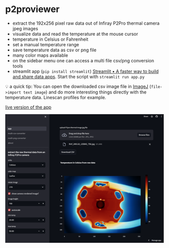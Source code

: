 # p2proviewer
- extract the 192x256 pixel raw data out of Infiray P2Pro thermal camera jpeg images
- visualize data and read the temperature at the mouse cursor
- temperature in Celsius or Fahrenheit
- set a manual temperature range
- save temperature data as csv or png file
- many color maps available
- on the sidebar menu one can access a multi file csv/png conversion tools
- streamlit app (`pip install streamlit`) [Streamlit • A faster way to build and share data apps](https://streamlit.io/). Start the script with `streamlit run app.py`

💡 a quick tip:
You can open the downloaded csv image file in [ImageJ](https://imagej.net/software/imagej/) (`file->import text image`) and do more interesting things directly with the temperature data. Linescan profiles for example.


[live version of the app](https://p2proviewer.streamlit.app/)


![app](media/Screenshot.png)